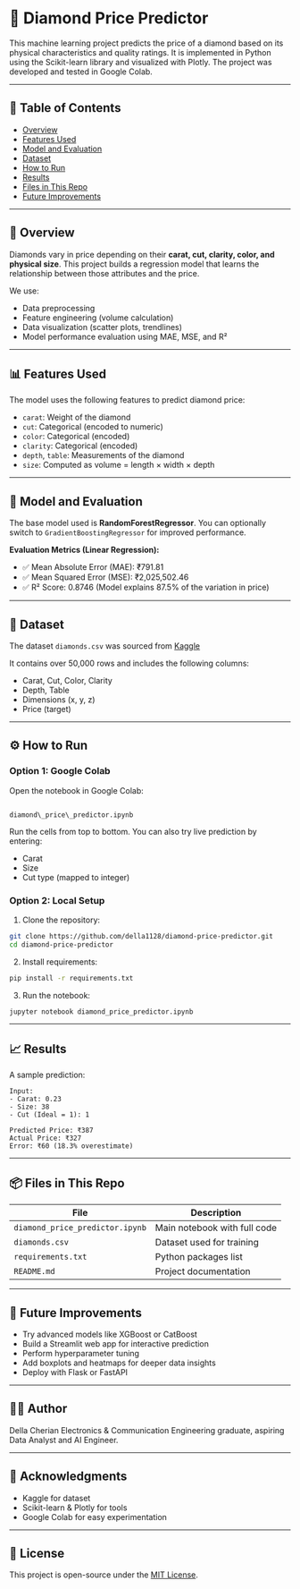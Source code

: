 
# 💎 Diamond Price Predictor

This machine learning project predicts the price of a diamond based on its physical characteristics and quality ratings. It is implemented in Python using the Scikit-learn library and visualized with Plotly. The project was developed and tested in Google Colab.

---

## 📌 Table of Contents
- [Overview](#overview)
- [Features Used](#features-used)
- [Model and Evaluation](#model-and-evaluation)
- [Dataset](#dataset)
- [How to Run](#how-to-run)
- [Results](#results)
- [Files in This Repo](#files-in-this-repo)
- [Future Improvements](#future-improvements)

---

## 📖 Overview

Diamonds vary in price depending on their **carat, cut, clarity, color, and physical size**. This project builds a regression model that learns the relationship between those attributes and the price.

We use:
- Data preprocessing
- Feature engineering (volume calculation)
- Data visualization (scatter plots, trendlines)
- Model performance evaluation using MAE, MSE, and R²

---

## 📊 Features Used

The model uses the following features to predict diamond price:
- `carat`: Weight of the diamond
- `cut`: Categorical (encoded to numeric)
- `color`: Categorical (encoded)
- `clarity`: Categorical (encoded)
- `depth`, `table`: Measurements of the diamond
- `size`: Computed as volume = length × width × depth

---

## 🧠 Model and Evaluation

The base model used is **RandomForestRegressor**. You can optionally switch to   `GradientBoostingRegressor` for improved performance.

**Evaluation Metrics (Linear Regression):**
- ✅ Mean Absolute Error (MAE): ₹791.81
- ✅ Mean Squared Error (MSE): ₹2,025,502.46
- ✅ R² Score: 0.8746 (Model explains 87.5% of the variation in price)

---

## 📁 Dataset

The dataset `diamonds.csv` was sourced from [Kaggle](https://www.kaggle.com/datasets/shivam2503/diamonds) 

It contains over 50,000 rows and includes the following columns:
- Carat, Cut, Color, Clarity
- Depth, Table
- Dimensions (x, y, z)
- Price (target)

---

## ⚙️ How to Run

### Option 1: Google Colab
Open the notebook in Google Colab:
```

diamond\_price\_predictor.ipynb

````

Run the cells from top to bottom. You can also try live prediction by entering:
- Carat
- Size
- Cut type (mapped to integer)

### Option 2: Local Setup

1. Clone the repository:
```bash
git clone https://github.com/della1128/diamond-price-predictor.git
cd diamond-price-predictor
````

2. Install requirements:

```bash
pip install -r requirements.txt
```

3. Run the notebook:

```bash
jupyter notebook diamond_price_predictor.ipynb
```

---

## 📈 Results

A sample prediction:

```
Input:
- Carat: 0.23
- Size: 38
- Cut (Ideal = 1): 1

Predicted Price: ₹387  
Actual Price: ₹327  
Error: ₹60 (18.3% overestimate)
```

---

## 📦 Files in This Repo

| File                            | Description                    |
| ------------------------------- | ------------------------------ |
| `diamond_price_predictor.ipynb` | Main notebook with full code   |
| `diamonds.csv`                  | Dataset used for training      |
| `requirements.txt`              | Python packages list           |
| `README.md`                     | Project documentation          |

---

## 🔮 Future Improvements

* Try advanced models like XGBoost or CatBoost
* Build a Streamlit web app for interactive prediction
* Perform hyperparameter tuning
* Add boxplots and heatmaps for deeper data insights
* Deploy with Flask or FastAPI

---

## 👩‍💻 Author

Della Cherian
Electronics & Communication Engineering graduate, aspiring Data Analyst and AI Engineer.

---

## 🌟 Acknowledgments

* Kaggle for dataset
* Scikit-learn & Plotly for tools
* Google Colab for easy experimentation

---

## 📌 License

This project is open-source under the [MIT License](LICENSE).


